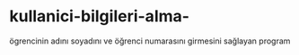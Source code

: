# kullanici-bilgileri-alma-
ögrencinin adını soyadını ve öğrenci numarasını girmesini sağlayan program
